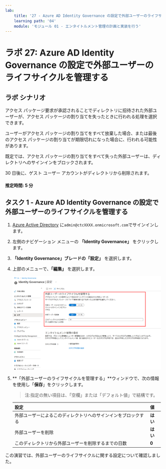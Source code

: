 ```yaml
---
lab:
    title: '27 - Azure AD Identity Governance の設定で外部ユーザーのライフサイクルを管理する'
    learning path: '04'
    module: 'モジュール 01 - エンタイトルメント管理の計画と実装を行う'
---
```


# ラボ 27: Azure AD Identity Governance の設定で外部ユーザーのライフサイクルを管理する  

## ラボ シナリオ

アクセス パッケージ要求が承認されることでディレクトリに招待された外部ユーザーが、アクセス パッケージの割り当てを失ったときに行われる処理を選択できます。

ユーザーがアクセス パッケージの割り当てをすべて放棄した場合、または最後のアクセス パッケージの割り当てが期限切れになった場合に、行われる可能性があります。

既定では、アクセス パッケージの割り当てをすべて失った外部ユーザーは、ディレクトリへのサインインをブロックされます。

30 日後に、ゲスト ユーザー アカウントがディレクトリから削除されます。

#### 推定時間: 5 分

## タスク 1 - Azure AD Identity Governance の設定で外部ユーザーのライフサイクルを管理する

1. [Azure Active Directory]( https://portal.azure.com/#blade/Microsoft_AAD_IAM/ActiveDirectoryMenuBlade/Overview) に`admin@ctcXXXX.onmicrosoft.com`でサインインします。

1. 左側のナビゲーション メニューの **「Identity Governance」** をクリックします。

1. **「Identity  Governance」**ブレードの**「設定」** を選択します。

1. 上部のメニューで、**「編集」** を選択します。

    ![「外部ユーザーのライフサイクルを管理する」が強調表示された Identity Governance の「設定」ページが表示されている画面イメージ。](./media/lp4-mod1-manage-lifcycle-of-ext-users.png)

1. **「外部ユーザーのライフサイクルを管理する」**ウィンドウで、次の情報を使用し「**保存**」をクリックします。

    > 注:指定の無い項目は、「空欄」または「デフォルト値」で結構です。

    | **設定**                                                     | **値**   |
    | :----------------------------------------------------------- | -------- |
    | 外部ユーザーによるこのディレクトリへのサインインをブロックする | **はい** |
    | 外部ユーザーを削除                                           | **はい** |
    | このディレクトリから外部ユーザーを削除するまでの日数         | **0**    |



この演習では、外部ユーザーのライフサイクルに関する設定について確認しました。

